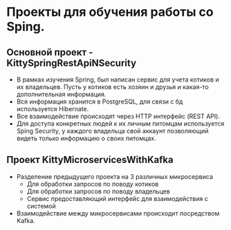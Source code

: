 ﻿# Проекты для обучения работы со Sping.
 
## Основной проект - KittySpringRestApiNSecurity
- В рамках изучения Spring, был написан сервис для учета котиков и их владельцев. Пусть у котиков есть хозяин и друзья и какая-то дополнительная информация.
- Вся информация хранится в PostgreSQL, для связи с бд используется Hibernate.
- Все взаимодействие происходят через HTTP интерфейс (REST API).
- Для доступа конкретных людей к их личным питомцам используется Sping Security, у каждого владельца свой аккаунт позволяющий видеть только информацию о своих питомцах.


## Проект KittyMicroservicesWithKafka
- Разделение предыдущего проекта на 3 различных микросервиса
  - Для обработки запросов по поводу котиков
  - Для обработки запросов по поводу владельцев
  - Сервис предоставляющий интерфейс для взаимодействия с системой
- Взаимодействие между микросервисами происходит посредством Kafka.

